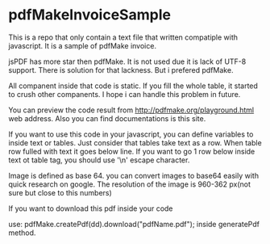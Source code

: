 # pdfMakeInvoiceSample
This is a repo that only contain a text file that written compatiple with javascript. It is a sample of pdfMake invoice.

jsPDF has more star then pdfMake. It is not used due it is lack of UTF-8 support. There is solution for that lackness. But i prefered
pdfMake.

All companent inside that code is static. If you fill the whole table, it started to crush other companents.  I hope i can handle this problem in future.

You can preview the code result from http://pdfmake.org/playground.html web address. Also you can find documentations is this site.

If you want to use this code in your javascript, you can define variables to inside text or tables. Just consider that tables take 
text as a row. When table row fulled with text it goes below line. If you want to go 1 row below inside text ot table tag, you should use
'\n' escape character. 

Image is defined as base 64. you can convert images to base64 easily with quick research on google. The resolution of the image is 960-362 px(not sure but close to this numbers)

If you want to download this pdf inside your code

use: pdfMake.createPdf(dd).download("pdfName.pdf"); inside generatePdf method.
